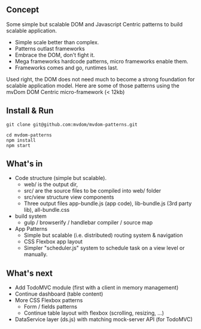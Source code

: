 
## Concept

Some simple but scalable DOM and Javascript Centric patterns to build scalable application.

- Simple scale better than complex. 
- Patterns outlast frameworks
- Embrace the DOM, don't fight it. 
- Mega frameworks hardcode patterns, micro frameworks enable them. 
- Frameworks comes and go, runtimes last.

Used right, the DOM does not need much to become a strong foundation for scalable application model. Here are some of those patterns using the mvDom DOM Centric micro-framework (< 12kb)

## Install & Run

```
git clone git@github.com:mvdom/mvdom-patterns.git

cd mvdom-patterns
npm install
npm start
```


## What's in

- Code structure (simple but scalable). 
    - web/ is the output dir, 
    - src/ are the source files to be compiled into web/ folder
    - src/view structure view components
    - Three output files app-bundle.js (app code), lib-bundle.js (3rd party lib), all-bundle.css
- build system
    - gulp / browserify / handlebar compiler / source map
- App Patterns
    -  Simple but scalable (i.e. distributed) routing system & navigation
    -  CSS Flexbox app layout
    -  Simpler "scheduler.js" system to schedule task on a view level or manually. 

## What's next

- Add TodoMVC module (first with a client in memory management)
- Continue dashboard (table content)
- More CSS Flexbox patterns
    - Form / fields patterns
    - Continue table layout with flexbox (scrolling, resizing, ...)
- DataService layer (ds.js) with matching mock-server API (for TodoMVC)
